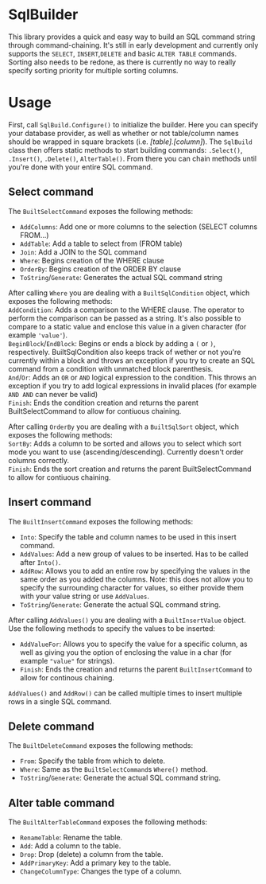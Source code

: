 # SqlBuilder  
This library provides a quick and easy way to build an SQL command string through command-chaining. It's still in early development and currently only supports the `SELECT`, `INSERT`,`DELETE` and basic `ALTER TABLE` commands. Sorting also needs to be redone, as there is currently no way to really specify sorting priority for multiple sorting columns.  

# Usage  
First, call `SqlBuild.Configure()` to initialize the builder. Here you can specify your database provider, as well as whether or not table/column names should be wrapped in square brackets (i.e. *[table].[column]*).
The `SqlBuild` class then offers static methods to start building commands: `.Select()`, `.Insert()`, `.Delete()`, `AlterTable()`. From there you can chain methods until you're done with your entire SQL command.

## Select command
The `BuiltSelectCommand` exposes the following methods:

* `AddColumns`: Add one or more columns to the selection (SELECT columns FROM...)
* `AddTable`: Add a table to select from (FROM table)
* `Join`: Add a JOIN to the SQL command
* `Where`: Begins creation of the WHERE clause
* `OrderBy`: Begins creation of the ORDER BY clause
* `ToString`/`Generate`: Generates the actual SQL command string

After calling `Where` you are dealing with a `BuiltSqlCondition` object, which exposes the following methods:  
`AddCondition`: Adds a comparison to the WHERE clause. The operator to perform the comparison can be passed as a string. It's also possible to compare to a static value and enclose this value in a given character (for example `'value'`).  
`BeginBlock`/`EndBlock`: Begins or ends a block by adding a `(` or `)`, respectively. BuiltSqlCondition also keeps track of wether or not you're currently within a block and throws an exception if you try to create an SQL command from a condition with unmatched block parenthesis.  
`And`/`Or`: Adds an `OR` or `AND` logical expression to the condition. This throws an exception if you try to add logical expressions in invalid places (for example `AND AND` can never be valid)  
`Finish`: Ends the condition creation and returns the parent BuiltSelectCommand to allow for contiuous chaining.  

After calling `OrderBy` you are dealing with a `BuiltSqlSort` object, which exposes the following methods:  
`SortBy`: Adds a column to be sorted and allows you to select which sort mode you want to use (ascending/descending). Currently doesn't order columns correctly.  
`Finish`: Ends the sort creation and returns the parent BuiltSelectCommand to allow for contiuous chaining.  

## Insert command
The `BuiltInsertCommand` exposes the following methods:
* `Into`: Specify the table and column names to be used in this insert command.
* `AddValues`: Add a new group of values to be inserted. Has to be called after `Into()`.
* `AddRow`: Allows you to add an entire row by specifying the values in the same order as you added the columns. Note: this does not allow you to specify the surrounding character for values, so either provide them with your value string or use `AddValues`.
* `ToString`/`Generate`: Generate the actual SQL command string.

After calling `AddValues()` you are dealing with a `BuiltInsertValue` object. Use the following methods to specify the values to be inserted:
* `AddValueFor`: Allows you to specify the value for a specific column, as well as giving you the option of enclosing the value in a char (for example `"value"` for strings).
* `Finish`: Ends the creation and returns the parent `BuiltInsertCommand` to allow for continous chaining.

`AddValues()` and `AddRow()` can be called multiple times to insert multiple rows in a single SQL command.
## Delete command
The `BuiltDeleteCommand` exposes the following methods:
* `From`: Specify the table from which to delete.
* `Where`: Same as the `BuiltSelectCommand`s `Where()` method.
* `ToString`/`Generate`: Generate the actual SQL command string.

## Alter table command
The `BuiltAlterTableCommand` exposes the following methods:
* `RenameTable`: Rename the table.
* `Add`: Add a column to the table.
* `Drop`: Drop (delete) a column from the table.
* `AddPrimaryKey`: Add a primary key to the table.
* `ChangeColumnType`: Changes the type of a column.